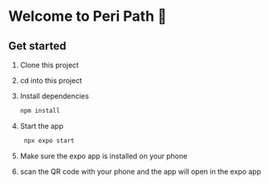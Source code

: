# Welcome to Peri Path 👋

## Get started

1. Clone this project 

2. cd into this project 

3. Install dependencies

   ```bash
   npm install
   ```

4. Start the app

   ```bash
    npx expo start
   ```
5. Make sure the expo app is installed on your phone 

6. scan the QR code with your phone and the app will open in the expo app
